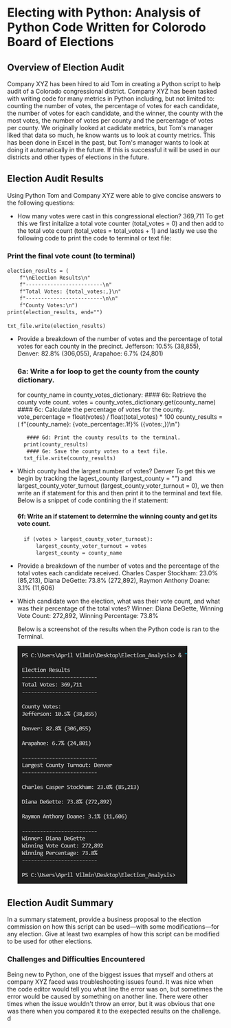 # Electing with Python: Analysis of Python Code Written for Colorodo Board of Elections


## Overview of Election Audit
Company XYZ has been hired to aid Tom in creating a Python script to help audit of a Colorado congressional district. Company XYZ has been tasked with writing code for many metrics in Python including, but not limited to: counting the number of votes, the percentage of votes for each candidate, the number of votes for each candidate, and the winner, the county with the most votes, the number of votes per county and the percentage of votes per county. We originally looked at cadidate metrics, but Tom's manager liked that data so much, he know wants us to look at county metrics. This has been done in Excel in the past, but Tom's manager wants to look at doing it automatically in the future. If this is successful it will be used in our districts and other types of elections in the future.


## Election Audit Results

Using Python Tom and Company XYZ were able to give concise answers to the following questions:
- How many votes were cast in this congressional election? 369,711
 To get this we first initalize a total vote counter (total_votes = 0) and then add to the total vote count (total_votes = total_votes + 1) and lastly we use the following code  to print the code to terminal or text file:
 
 ### Print the final vote count (to terminal)
    election_results = (
        f"\nElection Results\n"
        f"-------------------------\n"
        f"Total Votes: {total_votes:,}\n"
        f"-------------------------\n\n"
        f"County Votes:\n")
    print(election_results, end="")

    txt_file.write(election_results)


- Provide a breakdown of the number of votes and the percentage of total votes for each county in the precinct.
 Jefferson: 10.5% (38,855), Denver: 82.8% (306,055), Arapahoe: 6.7% (24,801)
 
  ### 6a: Write a for loop to get the county from the county dictionary.
    for county_name in county_votes_dictionary:
        #### 6b: Retrieve the county vote count.
        votes = county_votes_dictionary.get(county_name)
        #### 6c: Calculate the percentage of votes for the county.
        vote_percentage = float(votes) / float(total_votes) * 100
        county_results = (
        f"{county_name}: {vote_percentage:.1f}% ({votes:,})\n")

         #### 6d: Print the county results to the terminal.
        print(county_results)
         #### 6e: Save the county votes to a text file.
        txt_file.write(county_results)
- Which county had the largest number of votes? Denver
  To get this we begin by tracking the lagest_county (largest_county = "") and largest_county_voter_turnout (largest_county_voter_turnout = 0), we then write an if statement for this and then print it to the terminal and text file. Below is a snippet of code contining the if statement:
  
  #### 6f: Write an if statement to determine the winning county and get its vote count.
        if (votes > largest_county_voter_turnout):
            largest_county_voter_turnout = votes
            largest_county = county_name

- Provide a breakdown of the number of votes and the percentage of the total votes each candidate received.
  Charles Casper Stockham: 23.0% (85,213), Diana DeGette: 73.8% (272,892), Raymon Anthony Doane: 3.1% (11,606)
      
- Which candidate won the election, what was their vote count, and what was their percentage of the total votes?
  Winner: Diana DeGette, Winning Vote Count: 272,892, Winning Percentage: 73.8%
  
  Below is a screenshot of the results when the Python code is ran to the Terminal.
  
  ![Module 3 Results Screenshot](https://github.com/AprilVilmin/Election_Analysis/blob/main/Module%203%20Results%20Screenshot.png)


## Election Audit Summary

In a summary statement, provide a business proposal to the election commission on how this script can be used—with some modifications—for any election. Give at least two examples of how this script can be modified to be used for other elections.




### Challenges and Difficulties Encountered
Being new to Python, one of the biggest issues that myself and others at company XYZ faced was troubleshooting issues found. It was nice when the code editor would tell you what line the error was on, but sometimes the error would be caused by something on another line. There were other times when the issue wouldn't throw an error, but it was obvious that one was there when you compared it to the exepected results on the challenge.
d

